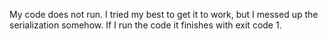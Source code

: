 My code does not run. I tried my best to get it to work, but I messed up the serialization somehow. If I run the code it finishes with exit code 1.